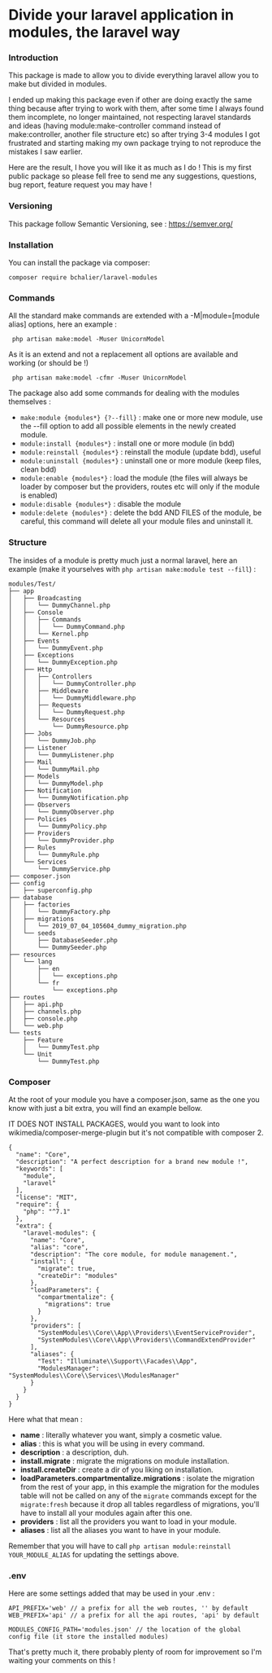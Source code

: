 # Divide your laravel application in modules, the laravel way

### Introduction

This package is made to allow you to divide everything laravel allow you to make but divided in modules.

I ended up making this package even if other are doing exactly the same thing because after trying to work with them,
after some time I always found them incomplete, no longer maintained, not respecting laravel standards and ideas (having module:make-controller command instead of make:controller, another file structure etc)
so after trying 3-4 modules I got frustrated and starting making my own package trying to not reproduce the mistakes I saw earlier.

Here are the result, I hove you will like it as much as I do !
This is my first public package so please fell free to send me any suggestions, questions, bug report, feature request you may have !

### Versioning

This package follow Semantic Versioning, see : https://semver.org/

### Installation

You can install the package via composer:
``` 
composer require bchalier/laravel-modules
```

### Commands

All the standard make commands are extended with a -M|module=[module alias] options, here an example :

``` php artisan make:model -Muser UnicornModel```

As it is an extend and not a replacement all options are available and working (or should be !)

``` php artisan make:model -cfmr -Muser UnicornModel```

The package also add some commands for dealing with the modules themselves :

- ```make:module {modules*} {?--fill}``` : make one or more new module, use the --fill option to add all possible elements in the newly created module.
- ```module:install {modules*}``` : install one or more module (in bdd)
- ```module:reinstall {modules*}``` : reinstall the module (update bdd), useful 
- ```module:uninstall {modules*}``` : uninstall one or more module (keep files, clean bdd)
- ```module:enable {modules*}``` : load the module (the files will always be loader by composer but the providers, routes etc will only if the module is enabled)
- ```module:disable {modules*}``` : disable the module
- ```module:delete {modules*}``` : delete the bdd AND FILES of the module, be careful, this command will delete all your module files and uninstall it.


### Structure

The insides of a module is pretty much just a normal laravel, here an example (make it yourselves with ```php artisan make:module test --fill```) :

```
modules/Test/
├── app
│   ├── Broadcasting
│   │   └── DummyChannel.php
│   ├── Console
│   │   ├── Commands
│   │   │   └── DummyCommand.php
│   │   └── Kernel.php
│   ├── Events
│   │   └── DummyEvent.php
│   ├── Exceptions
│   │   └── DummyException.php
│   ├── Http
│   │   ├── Controllers
│   │   │   └── DummyController.php
│   │   ├── Middleware
│   │   │   └── DummyMiddleware.php
│   │   ├── Requests
│   │   │   └── DummyRequest.php
│   │   └── Resources
│   │       └── DummyResource.php
│   ├── Jobs
│   │   └── DummyJob.php
│   ├── Listener
│   │   └── DummyListener.php
│   ├── Mail
│   │   └── DummyMail.php
│   ├── Models
│   │   └── DummyModel.php
│   ├── Notification
│   │   └── DummyNotification.php
│   ├── Observers
│   │   └── DummyObserver.php
│   ├── Policies
│   │   └── DummyPolicy.php
│   ├── Providers
│   │   └── DummyProvider.php
│   ├── Rules
│   │   └── DummyRule.php
│   └── Services
│       └── DummyService.php
├── composer.json
├── config
│   ├── superconfig.php
├── database
│   ├── factories
│   │   └── DummyFactory.php
│   ├── migrations
│   │   └── 2019_07_04_105604_dummy_migration.php
│   └── seeds
│       ├── DatabaseSeeder.php
│       └── DummySeeder.php
├── resources
│   └── lang
│       ├── en
│       │   └── exceptions.php
│       └── fr
│           └── exceptions.php
├── routes
│   ├── api.php
│   ├── channels.php
│   ├── console.php
│   └── web.php
└── tests
    ├── Feature
    │   └── DummyTest.php
    └── Unit
        └── DummyTest.php
```

### Composer

At the root of your module you have a composer.json, same as the one you know with just a bit extra, you will find an example bellow.

IT DOES NOT INSTALL PACKAGES, would you want to look into wikimedia/composer-merge-plugin but it's not compatible with composer 2.

```
{
  "name": "Core",
  "description": "A perfect description for a brand new module !",
  "keywords": [
    "module",
    "laravel"
  ],
  "license": "MIT",
  "require": {
    "php": "^7.1"
  },
  "extra": {
    "laravel-modules": {
      "name": "Core",
      "alias": "core",
      "description": "The core module, for module management.",
      "install": {
        "migrate": true,
        "createDir": "modules"
      },
      "loadParameters": {
        "compartmentalize": {
          "migrations": true
        }
      },
      "providers": [
        "SystemModules\\Core\\App\\Providers\\EventServiceProvider",
        "SystemModules\\Core\\App\\Providers\\CommandExtendProvider"
      ],
      "aliases": {
        "Test": "Illuminate\\Support\\Facades\\App",
        "ModulesManager": "SystemModules\\Core\\Services\\ModulesManager"
      }
    }
  }
}
```

Here what that mean :
- **name** : literally whatever you want, simply a cosmetic value.
- **alias** : this is what you will be using in every command.
- **description** : a description, duh.
- **install.migrate** : migrate the migrations on module installation.
- **install.createDir** : create a dir of you liking on installation.
- **loadParameters.compartmentalize.migrations** : isolate the migration from the rest of your app, in this example the migration for the modules table will not be called on any of the ```migrate``` commands except for the ```migrate:fresh``` because it drop all tables regardless of migrations, you'll have to install all your modules again after this one.
- **providers** : list all the providers you want to load in your module.
- **aliases** : list all the aliases you want to have in your module.

Remember that you will have to call ```php artisan module:reinstall YOUR_MODULE_ALIAS``` for updating the settings above.

### .env

Here are some settings added that may be used in your .env :

```
API_PREFIX='web' // a prefix for all the web routes, '' by default
WEB_PREFIX='api' // a prefix for all the api routes, 'api' by default

MODULES_CONFIG_PATH='modules.json' // the location of the global config file (it store the installed modules)
```

That's pretty much it, there probably plenty of room for improvement so I'm waiting your comments on this !